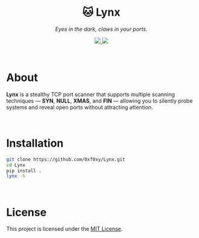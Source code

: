 <h1 align="center">🐱 Lynx</h1>
<p align="center"><em>Eyes in the dark, claws in your ports.</em></p>

<p align="center">
  <a href="https://www.python.org/"> 
    <img src="https://img.shields.io/badge/Python-3.9+-3776AB?style=for-the-badge&logo=python&logoColor=white" />
  </a>
  <a href="https://opensource.org/licenses/MIT">
    <img src="https://img.shields.io/badge/license-MIT-3DA639?style=for-the-badge&logo=OpenSourceInitiative&logoColor=white" />
  </a>
</p>

<br>

# About

**Lynx** is a stealthy TCP port scanner that supports multiple scanning techniques — **SYN**, **NULL**, **XMAS**, and **FIN** — allowing you to silently probe systems and reveal open ports without attracting attention.

<br>

# Installation

```bash
git clone https://github.com/0xf0xy/Lynx.git
cd Lynx
pip install .
lynx -h
```

<br>

# License

This project is licensed under the [MIT License](./LICENSE).